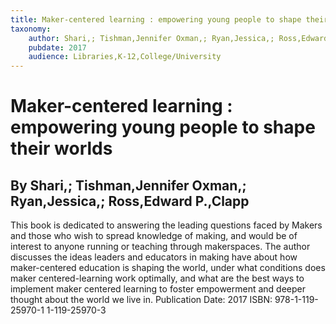 ```yaml
---
title: Maker-centered learning : empowering young people to shape their worlds
taxonomy:
	author: Shari,; Tishman,Jennifer Oxman,; Ryan,Jessica,; Ross,Edward P.,Clapp
	pubdate: 2017
	audience: Libraries,K-12,College/University
---
```

# Maker-centered learning : empowering young people to shape their worlds
## By Shari,; Tishman,Jennifer Oxman,; Ryan,Jessica,; Ross,Edward P.,Clapp

This book is dedicated  to answering the leading questions faced by Makers and those who wish to spread knowledge of making, and would be of interest to anyone running or teaching through makerspaces.  The author discusses the ideas leaders and educators in making have about how maker-centered education is shaping the world, under what conditions does maker centered-learning work optimally, and what are the best ways to implement maker centered learning to foster empowerment and deeper thought about the world we live in.
Publication Date: 2017
ISBN: 978-1-119-25970-1 1-119-25970-3